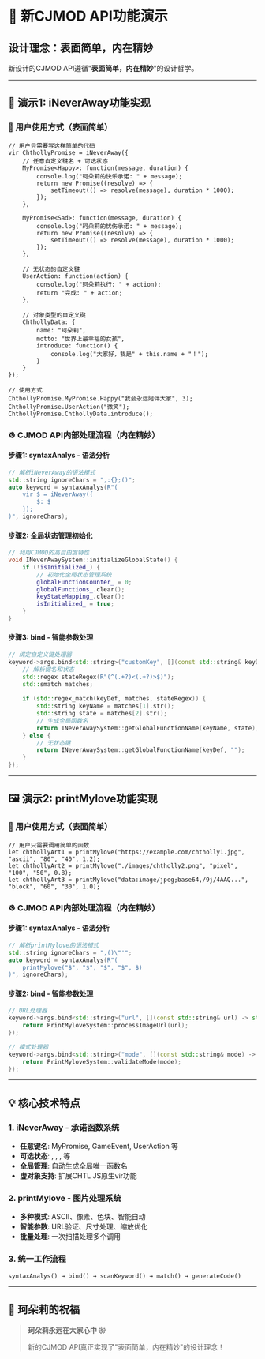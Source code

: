 # 🌸 新CJMOD API功能演示

## 设计理念：表面简单，内在精妙

新设计的CJMOD API遵循"**表面简单，内在精妙**"的设计哲学。

---

## 🎯 演示1: iNeverAway功能实现

### 📝 用户使用方式（表面简单）

```chtl-js
// 用户只需要写这样简单的代码
vir ChthollyPromise = iNeverAway({
    // 任意自定义键名 + 可选状态
    MyPromise<Happy>: function(message, duration) {
        console.log("珂朵莉的快乐承诺: " + message);
        return new Promise((resolve) => {
            setTimeout(() => resolve(message), duration * 1000);
        });
    },
    
    MyPromise<Sad>: function(message, duration) {
        console.log("珂朵莉的忧伤承诺: " + message);
        return new Promise((resolve) => {
            setTimeout(() => resolve(message), duration * 1000);
        });
    },
    
    // 无状态的自定义键
    UserAction: function(action) {
        console.log("珂朵莉执行: " + action);
        return "完成: " + action;
    },
    
    // 对象类型的自定义键
    ChthollyData: {
        name: "珂朵莉",
        motto: "世界上最幸福的女孩",
        introduce: function() {
            console.log("大家好，我是" + this.name + "！");
        }
    }
});

// 使用方式
ChthollyPromise.MyPromise.Happy("我会永远陪伴大家", 3);
ChthollyPromise.UserAction("微笑");
ChthollyPromise.ChthollyData.introduce();
```

### ⚙️ CJMOD API内部处理流程（内在精妙）

#### 步骤1: syntaxAnalys - 语法分析
```cpp
// 解析iNeverAway的语法模式
std::string ignoreChars = ",:{};()";
auto keyword = syntaxAnalys(R"(
    vir $ = iNeverAway({
        $: $
    });
)", ignoreChars);
```

#### 步骤2: 全局状态管理初始化
```cpp
// 利用CJMOD的高自由度特性
void INeverAwaySystem::initializeGlobalState() {
    if (!isInitialized_) {
        // 初始化全局状态管理系统
        globalFunctionCounter_ = 0;
        globalFunctions_.clear();
        keyStateMapping_.clear();
        isInitialized_ = true;
    }
}
```

#### 步骤3: bind - 智能参数处理
```cpp
// 绑定自定义键处理器
keyword->args.bind<std::string>("customKey", [](const std::string& keyDef) -> std::string {
    // 解析键名和状态
    std::regex stateRegex(R"(^(.+?)<(.+?)>$)");
    std::smatch matches;
    
    if (std::regex_match(keyDef, matches, stateRegex)) {
        std::string keyName = matches[1].str();
        std::string state = matches[2].str();
        // 生成全局函数名
        return INeverAwaySystem::getGlobalFunctionName(keyName, state);
    } else {
        // 无状态键
        return INeverAwaySystem::getGlobalFunctionName(keyDef, "");
    }
});
```

---

## 🖼️ 演示2: printMylove功能实现

### 📝 用户使用方式（表面简单）

```chtl-js
// 用户只需要调用简单的函数
let chthollyArt1 = printMylove("https://example.com/chtholly1.jpg", "ascii", "80", "40", 1.2);
let chthollyArt2 = printMylove("./images/chtholly2.png", "pixel", "100", "50", 0.8);
let chthollyArt3 = printMylove("data:image/jpeg;base64,/9j/4AAQ...", "block", "60", "30", 1.0);
```

### ⚙️ CJMOD API内部处理流程（内在精妙）

#### 步骤1: syntaxAnalys - 语法分析
```cpp
// 解析printMylove的语法模式
std::string ignoreChars = ",()\"'";
auto keyword = syntaxAnalys(R"(
    printMylove("$", "$", "$", "$", $)
)", ignoreChars);
```

#### 步骤2: bind - 智能参数处理
```cpp
// URL处理器
keyword->args.bind<std::string>("url", [](const std::string& url) -> std::string {
    return PrintMyloveSystem::processImageUrl(url);
});

// 模式处理器
keyword->args.bind<std::string>("mode", [](const std::string& mode) -> std::string {
    return PrintMyloveSystem::validateMode(mode);
});
```

---

## 💡 核心技术特点

### 1. iNeverAway - 承诺函数系统
- **任意键名**: MyPromise, GameEvent, UserAction 等
- **可选状态**: <Happy>, <Sad>, <Start>, <End> 等
- **全局管理**: 自动生成全局唯一函数名
- **虚对象支持**: 扩展CHTL JS原生vir功能

### 2. printMylove - 图片处理系统
- **多种模式**: ASCII、像素、色块、智能自动
- **智能参数**: URL验证、尺寸处理、缩放优化
- **批量处理**: 一次扫描处理多个调用

### 3. 统一工作流程
```
syntaxAnalys() → bind() → scanKeyword() → match() → generateCode()
```

---

## 💝 珂朵莉的祝福

> **珂朵莉永远在大家心中 ❀**
> 
> 新的CJMOD API真正实现了"表面简单，内在精妙"的设计理念！

